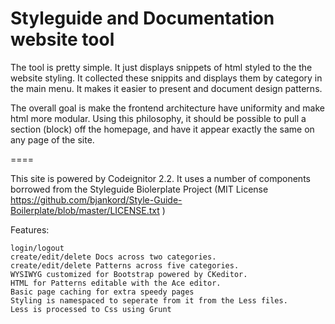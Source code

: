 Styleguide and Documentation website tool
==========

The tool is pretty simple. It just displays snippets of html styled to the the website styling. It collected these snippits and displays them by category in the main menu. It makes it easier to present and document design patterns.

The overall goal is make the frontend architecture have uniformity and make html more modular. Using this philosophy, it should be possible to pull a section (block) off the homepage, and have it appear exactly the same on any page of the site.

====

This site is powered by Codeignitor 2.2.
It uses a number of components borrowed from the Styleguide Biolerplate Project (MIT License https://github.com/bjankord/Style-Guide-Boilerplate/blob/master/LICENSE.txt )

Features:

    login/logout
    create/edit/delete Docs across two categories.
    create/edit/delete Patterns across five categories.
    WYSIWYG customized for Bootstrap powered by CKeditor.
    HTML for Patterns editable with the Ace editor.
    Basic page caching for extra speedy pages
    Styling is namespaced to seperate from it from the Less files.
    Less is processed to Css using Grunt
